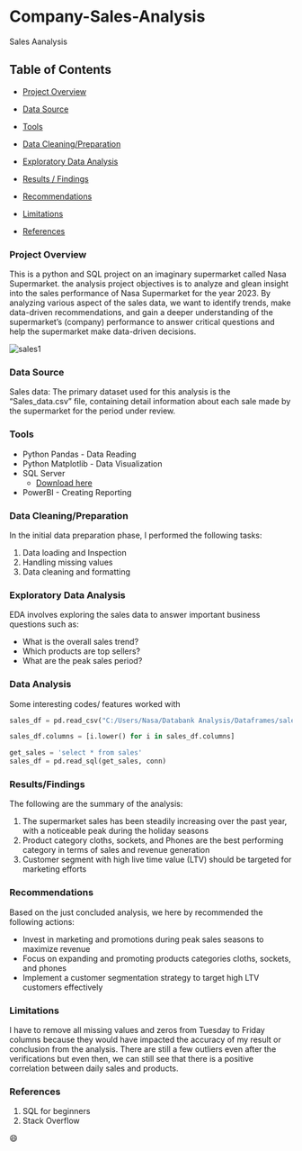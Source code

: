 # Company-Sales-Analysis
Sales Aanalysis

## Table of Contents

- [Project Overview](#project-overview)

- [Data Source](#data-source)

- [Tools](#tools)

- [Data Cleaning/Preparation](#data-cleaningpreparation)

- [Exploratory Data Analysis](#exploratory-data-analysis)

- [Results / Findings](#resultsfindings)

- [Recommendations](#recommendations)

- [Limitations](#limitations)

- [References](#references)

### Project Overview

This is a python and SQL project on an imaginary supermarket called Nasa Supermarket. the analysis project objectives is to analyze and glean insight into the sales performance of Nasa Supermarket for the year 2023. By analyzing various aspect of the sales data, we want to identify trends, make data-driven recommendations, and gain a deeper understanding of the supermarket’s (company) performance to answer critical questions and help the supermarket make data-driven decisions.


![sales1](https://github.com/CChukwu-data-analyst/Company-Sales-Analysis/assets/170612341/82a73934-6e58-424b-8b09-7918e6a182e6)

### Data Source

Sales data: The primary dataset used for this analysis is the “Sales_data.csv” file, containing detail information about each sale made by the supermarket for the period under review.

### Tools

- Python Pandas - Data Reading
- Python Matplotlib - Data Visualization 
- SQL Server
   - [Download here](https://enhtechsoftware.com)
- PowerBI - Creating Reporting

### Data Cleaning/Preparation

  In the initial data preparation phase, I performed the following tasks:

  1.	Data loading and Inspection
  2.	Handling missing values
  3.	Data cleaning and formatting

### Exploratory Data Analysis

EDA involves exploring the sales data to answer important business questions such as:

-	What is the overall sales trend?
-	Which products are top sellers? 
-	What are the peak sales period?

### Data Analysis

Some interesting codes/ features worked with 

```python
sales_df = pd.read_csv("C:/Users/Nasa/Databank Analysis/Dataframes/sales.csv")
```
```python
sales_df.columns = [i.lower() for i in sales_df.columns]
```
```sql
get_sales = 'select * from sales'
sales_df = pd.read_sql(get_sales, conn)
```

### Results/Findings

The following are the summary of the analysis:

1.	The supermarket sales has been steadily increasing over the past year, with a noticeable peak during the holiday seasons
2.	Product category cloths, sockets, and Phones are the best performing category in terms of sales and revenue generation
3.	Customer segment with high live time value (LTV) should be targeted for marketing efforts

### Recommendations

Based on the just concluded analysis, we here by recommended the following actions:

-	Invest in marketing and promotions during peak sales seasons to maximize revenue
-	Focus on expanding and promoting products categories cloths, sockets, and phones
-	Implement a customer segmentation strategy to target high LTV customers effectively

### Limitations

I have to remove all missing values and zeros from Tuesday to Friday columns because they would have impacted the accuracy of my result or conclusion from the analysis. There are still a few outliers even after the verifications but even then, we can still see that there is a positive correlation between daily sales and products.

### References

1. SQL for beginners
2. Stack Overflow

😄
